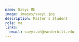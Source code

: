 ```yaml
---
name: Saeyi Oh
image: images/saeyi.jpg
description: Master's Student
role: ma
links:
  email: saeyi.oh@vanderbilt.edu
---
```

